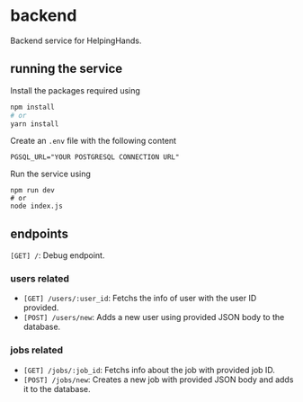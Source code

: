 # backend

Backend service for HelpingHands.

## running the service

Install the packages required using 
```sh
npm install
# or
yarn install
```
Create an `.env` file with the following content 
```
PGSQL_URL="YOUR POSTGRESQL CONNECTION URL"
```
Run the service using 
```
npm run dev
# or
node index.js
```
## endpoints

`[GET] /`: Debug endpoint.

### users related

- `[GET] /users/:user_id`: Fetchs the info of user with the user ID provided.
- `[POST] /users/new`: Adds a new user using provided JSON body to the database.

### jobs related

- `[GET] /jobs/:job_id`: Fetchs info about the job with provided job ID.
- `[POST] /jobs/new`: Creates a new job with provided JSON body and adds it to the database.
